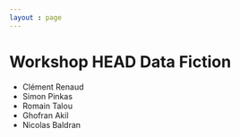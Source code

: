 ```yaml
---
layout : page
---
```


# Workshop HEAD Data Fiction

* Clément Renaud
* Simon Pinkas
* Romain Talou
* Ghofran Akil
* Nicolas Baldran
